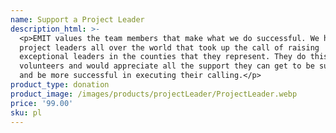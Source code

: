 ```yaml
---
name: Support a Project Leader
description_html: >-
  <p>EMIT values the team members that make what we do successful. We have
  project leaders all over the world that took up the call of raising
  exceptional leaders in the counties that they represent. They do this as
  volunteers and would appreciate all the support they can get to be sustained
  and be more successful in executing their calling.</p>
product_type: donation
product_image: /images/products/projectLeader/ProjectLeader.webp
price: '99.00'
sku: pl
---
```

